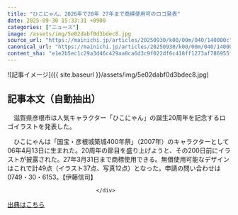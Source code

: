 ```yaml
---
title: "ひこにゃん、2026年で20年 27年まで商標使用可のロゴ発表"
date: 2025-09-30 15:33:31 +0900
categories: ["ニュース"]
image: /assets/img/5e02dabf0d3bdec8.jpg
source_url: "https://mainichi.jp/articles/20250930/k00/00m/040/140000c"
canonical_url: "https://mainichi.jp/articles/20250930/k00/00m/040/140000c/"
content_sha: "e1e2b5ec1c29a3d46c429aa8ca6d3c9f022df6c418ff1273af786955fded2b14"
---
```


![記事イメージ]({{ site.baseurl }}/assets/img/5e02dabf0d3bdec8.jpg)

## 記事本文（自動抽出）
<div><section class="articledetail-body" id="articledetail-body">






<p>　滋賀県彦根市は人気キャラクター「ひこにゃん」の誕生20周年を記念するロゴイラストを発表した。</p>

<p>　ひこにゃんは「国宝・彦根城築城400年祭」（2007年）のキャラクターとして06年4月13日に生まれた。20周年の節目を盛り上げようと、その200日前にイラストが披露された。27年3月31日まで商標使用できる。無償使用可能なデザインはこれで計49点（イラスト37点、写真12点）となった。申請の問い合わせは0749・30・6153。【伊藤信司】</p>


</section>






								</div>

[出典はこちら](https://mainichi.jp/articles/20250930/k00/00m/040/140000c)
